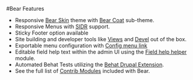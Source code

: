 #Bear Features
- Responsive [Bear Skin](https://www.drupal.org/project/bear_skin) theme with [Bear Coat](http://cgit.drupalcode.org/bear_skin/tree/bear_coat) sub-theme.
- Responsive Menus with [SIDR](https://github.com/artberri/sidr/releases) support.
- Sticky Footer option available
- Site building and developer tools like [Views](https://www.drupal.org/project/views) and [Devel](https://www.drupal.org/project/views) out of the box.
- Exportable menu configuration with [Config menu link](https://www.drupal.org/project/menu_link_config)
- Editable field help text within the admin UI using the [Field help helper](https://www.drupal.org/project/field_help_helper) module.
- Automated Behat Tests utilizing the [Behat Drupal Extension](https://www.drupal.org/project/drupalextension).
- See the full list of [Contrib Modules](/en/8.x/contributed-modules/) included with Bear.
